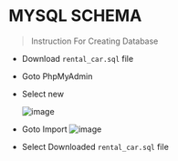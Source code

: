# MYSQL SCHEMA

> Instruction For Creating Database
  - Download `rental_car.sql` file
  -  Goto PhpMyAdmin 
  - Select new   
  
    ![image](https://user-images.githubusercontent.com/39033056/183602393-edc838f1-1986-4807-ba55-09ce7fef0216.png)
   
  - Goto Import
  ![image](https://user-images.githubusercontent.com/39033056/183602902-6fd0f8ff-9d6a-4f23-a331-2cff9e1cfea2.png)

  - Select Downloaded `rental_car.sql` file
